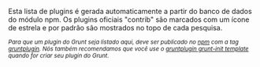Esta lista de plugins é gerada automaticamente a partir do banco de dados do módulo npm.
Os plugins oficiais "contrib" são marcados com um ícone de estrela 
<span class='icon-star'></span> e por padrão são mostrados no topo de cada pesquisa.

<small><i>
Para que um plugin do Grunt seja listado aqui, deve ser publicado no
<a href="https://npmjs.org/">npm</a> com a tag <a href="https://npmjs.org/browse/keyword/gruntplugin">gruntplugin</a>.
Nós também recomendamos que você use o 
<a href="https://github.com/gruntjs/grunt-init-gruntplugin">gruntplugin grunt-init template</a>
quando for criar seu plugin do Grunt.</small></i>
